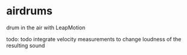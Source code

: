 # airdrums
drum in the air with LeapMotion
 
todo: todo integrate velocity measurements to change loudness of the resulting sound
